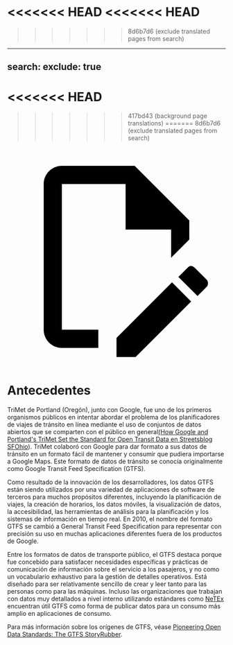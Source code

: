 <<<<<<< HEAD
<<<<<<< HEAD
=======
>>>>>>> 8d6b7d6 (exclude translated pages from search)
---
search:
  exclude: true
---
<<<<<<< HEAD
=======
>>>>>>> 417bd43 (background page translations)
=======
>>>>>>> 8d6b7d6 (exclude translated pages from search)
<a class="pencil-link" href="https://github.com/MobilityData/gtfs.org/edit/main/docs/background.md" title="Edit this page" target="_blank">
    <svg class="pencil" xmlns="http://www.w3.org/2000/svg" viewBox="0 0 24 24"><path d="M10 20H6V4h7v5h5v3.1l2-2V8l-6-6H6c-1.1 0-2 .9-2 2v16c0 1.1.9 2 2 2h4v-2m10.2-7c.1 0 .3.1.4.2l1.3 1.3c.2.2.2.6 0 .8l-1 1-2.1-2.1 1-1c.1-.1.2-.2.4-.2m0 3.9L14.1 23H12v-2.1l6.1-6.1 2.1 2.1Z"/></svg>
  </a>

# Antecedentes

TriMet de Portland (Oregón), junto con Google, fue uno de los primeros organismos públicos en intentar abordar el problema de los planificadores de viajes de tránsito en línea mediante el uso de conjuntos de datos abiertos que se comparten con el público en general[(How Google and Portland's TriMet Set the Standard for Open Transit Data en Streetsblog SFOhio](https://sf.streetsblog.org/2010/01/05/how-google-and-portlands-trimet-set-the-standard-for-open-transit-data/)). TriMet colaboró con Google para dar formato a sus datos de tránsito en un formato fácil de mantener y consumir que pudiera importarse a Google Maps. Este formato de datos de tránsito se conocía originalmente como Google Transit Feed Specification (GTFS).

Como resultado de la innovación de los desarrolladores, los datos GTFS están siendo utilizados por una variedad de aplicaciones de software de terceros para muchos propósitos diferentes, incluyendo la planificación de viajes, la creación de horarios, los datos móviles, la visualización de datos, la accesibilidad, las herramientas de análisis para la planificación y los sistemas de información en tiempo real. En 2010, el nombre del formato GTFS se cambió a General Transit Feed Specification para representar con precisión su uso en muchas aplicaciones diferentes fuera de los productos de Google.

Entre los formatos de datos de transporte público, el GTFS destaca porque fue concebido para satisfacer necesidades específicas y prácticas de comunicación de información sobre el servicio a los pasajeros, y no como un vocabulario exhaustivo para la gestión de detalles operativos. Está diseñado para ser relativamente sencillo de crear y leer tanto para las personas como para las máquinas. Incluso las organizaciones que trabajan con datos muy detallados a nivel interno utilizando estándares como [NeTEx](https://netex-cen.eu/) encuentran útil GTFS como forma de publicar datos para un consumo más amplio en aplicaciones de consumo.

Para más información sobre los orígenes de GTFS, véase [Pioneering Open Data Standards: The GTFS StoryRubber](https://beyondtransparency.org/chapters/part-2/pioneering-open-data-standards-the-gtfs-story/).
